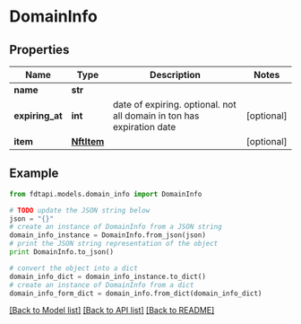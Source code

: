 # DomainInfo


## Properties
Name | Type | Description | Notes
------------ | ------------- | ------------- | -------------
**name** | **str** |  | 
**expiring_at** | **int** | date of expiring. optional. not all domain in ton has expiration date | [optional] 
**item** | [**NftItem**](NftItem.md) |  | [optional] 

## Example

```python
from fdtapi.models.domain_info import DomainInfo

# TODO update the JSON string below
json = "{}"
# create an instance of DomainInfo from a JSON string
domain_info_instance = DomainInfo.from_json(json)
# print the JSON string representation of the object
print DomainInfo.to_json()

# convert the object into a dict
domain_info_dict = domain_info_instance.to_dict()
# create an instance of DomainInfo from a dict
domain_info_form_dict = domain_info.from_dict(domain_info_dict)
```
[[Back to Model list]](../README.md#documentation-for-models) [[Back to API list]](../README.md#documentation-for-api-endpoints) [[Back to README]](../README.md)


